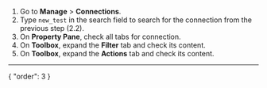 1. Go to **Manage** > **Connections**.
2. Type `new_test` in the search field to search for the connection from the previous step (2.2).
3. On **Property Pane**, check all tabs for connection.
4. On **Toolbox**, expand the **Filter** tab and check its content.
5. On **Toolbox**, expand the **Actions** tab and check its content.
---
{
  "order": 3
}